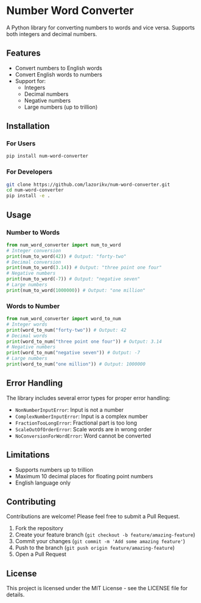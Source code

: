 # Number Word Converter

A Python library for converting numbers to words and vice versa. Supports both integers and decimal numbers.

## Features

- Convert numbers to English words
- Convert English words to numbers
- Support for:
  - Integers
  - Decimal numbers
  - Negative numbers
  - Large numbers (up to trillion)

## Installation

### For Users
```bash
pip install num-word-converter
```

### For Developers
```bash
git clone https://github.com/lazorikv/num-word-converter.git
cd num-word-converter
pip install -e .
```

## Usage

### Number to Words
```python
from num_word_converter import num_to_word
# Integer conversion
print(num_to_word(42)) # Output: "forty-two"
# Decimal conversion
print(num_to_word(3.14)) # Output: "three point one four"
# Negative numbers
print(num_to_word(-7)) # Output: "negative seven"
# Large numbers
print(num_to_word(1000000)) # Output: "one million"
```

### Words to Number
```python
from num_word_converter import word_to_num
# Integer words
print(word_to_num("forty-two")) # Output: 42
# Decimal words
print(word_to_num("three point one four")) # Output: 3.14
# Negative numbers
print(word_to_num("negative seven")) # Output: -7
# Large numbers
print(word_to_num("one million")) # Output: 1000000
```

## Error Handling

The library includes several error types for proper error handling:

- `NonNumberInputError`: Input is not a number
- `ComplexNumberInputError`: Input is a complex number
- `FractionTooLongError`: Fractional part is too long
- `ScaleOutOfOrderError`: Scale words are in wrong order
- `NoConversionForWordError`: Word cannot be converted

## Limitations

- Supports numbers up to trillion
- Maximum 10 decimal places for floating point numbers
- English language only


## Contributing

Contributions are welcome! Please feel free to submit a Pull Request.

1. Fork the repository
2. Create your feature branch (`git checkout -b feature/amazing-feature`)
3. Commit your changes (`git commit -m 'Add some amazing feature'`)
4. Push to the branch (`git push origin feature/amazing-feature`)
5. Open a Pull Request

## License

This project is licensed under the MIT License - see the LICENSE file for details.